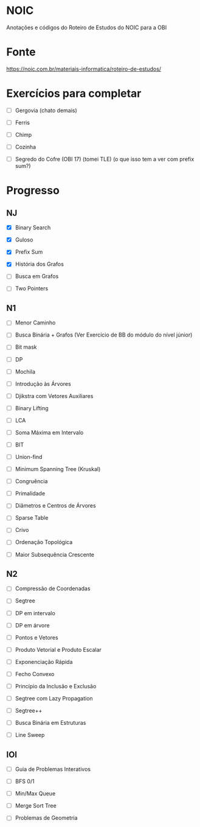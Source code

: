 # NOIC

Anotações e códigos do Roteiro de Estudos do NOIC para a OBI

# Fonte

https://noic.com.br/materiais-informatica/roteiro-de-estudos/

# Exercícios para completar

- [ ] Gergovia (chato demais)

- [ ] Ferris

- [ ] Chimp

- [ ] Cozinha

- [ ] Segredo do Cofre (OBI 17) (tomei TLE)
(o que isso tem a ver com prefix sum?)

# Progresso

## NJ

- [x] Binary Search

- [x] Guloso

- [x] Prefix Sum

- [x] História dos Grafos

- [ ] Busca em Grafos

- [ ] Two Pointers

## N1

- [ ] Menor Caminho

- [ ] Busca Binária + Grafos (Ver Exercício de BB do módulo do nível júnior)

- [ ] Bit mask

- [ ] DP

- [ ] Mochila

- [ ] Introdução às Árvores

- [ ] Djikstra com Vetores Auxiliares

- [ ] Binary Lifting

- [ ] LCA

- [ ] Soma Máxima em Intervalo

- [ ] BIT

- [ ] Union-find

- [ ] Minimum Spanning Tree (Kruskal)

- [ ] Congruência

- [ ] Primalidade

- [ ] Diâmetros e Centros de Árvores

- [ ] Sparse Table

- [ ] Crivo

- [ ] Ordenação Topológica

- [ ] Maior Subsequência Crescente

## N2

- [ ] Compressão de Coordenadas

- [ ] Segtree

- [ ] DP em intervalo

- [ ] DP em árvore

- [ ] Pontos e Vetores

- [ ] Produto Vetorial e Produto Escalar

- [ ] Exponenciação Rápida

- [ ] Fecho Convexo

- [ ] Princípio da Inclusão e Exclusão

- [ ] Segtree com Lazy Propagation

- [ ] Segtree++

- [ ] Busca Binária em Estruturas

- [ ] Line Sweep

## IOI

- [ ] Guia de Problemas Interativos

- [ ] BFS 0/1

- [ ] Min/Max Queue

- [ ] Merge Sort Tree

- [ ] Problemas de Geometria
